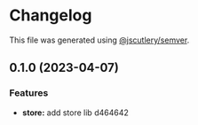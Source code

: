 # Changelog

This file was generated using [@jscutlery/semver](https://github.com/jscutlery/semver).

## 0.1.0 (2023-04-07)

### Features

- **store:** add store lib d464642
